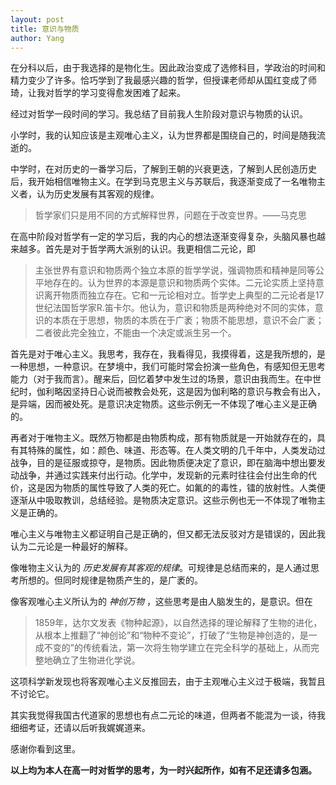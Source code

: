 ```yaml
---
layout: post
title: 意识与物质
author: Yang
---
```


在分科以后，由于我选择的是物化生。因此政治变成了选修科目，学政治的时间和精力变少了许多。恰巧学到了我最感兴趣的哲学，但授课老师却从国红变成了师琦，让我对哲学的学习变得愈发困难了起来。

经过对哲学一段时间的学习。我总结了目前我人生阶段对意识与物质的认识。

小学时，我的认知应该是主观唯心主义，认为世界都是围绕自己的，时间是随我流逝的。

中学时，在对历史的一番学习后，了解到王朝的兴衰更迭，了解到人民创造历史后，我开始相信唯物主义。在学到马克思主义与苏联后，我逐渐变成了一名唯物主义者，认为历史发展有其客观的规律。
>哲学家们只是用不同的方式解释世界，问题在于改变世界。——马克思

在高中阶段对哲学有一定的学习后，我的内心的想法逐渐变得复杂，头脑风暴也越来越多。首先是对于哲学两大派别的认识。我更相信二元论，即
>主张世界有意识和物质两个独立本原的哲学学说，强调物质和精神是同等公平地存在的。认为世界的本源是意识和物质两个实体。二元论实质上坚持意识离开物质而独立存在。它和一元论相对立。哲学史上典型的二元论者是17世纪法国哲学家R.笛卡尔。他认为，意识和物质是两种绝对不同的实体，意识的本质在于思想，物质的本质在于广袤；物质不能思想，意识不会广袤；二者彼此完全独立，不能由一个决定或派生另一个。

首先是对于唯心主义。我思考，我存在，我看得见，我摸得着，这是我所想的，是一种思想，一种意识。在梦境中，我们可能时常会扮演一些角色，有感知但无思考能力（对于我而言）。醒来后，回忆着梦中发生过的场景，意识由我而生。在中世纪时，伽利略因坚持日心说而被教会处死，这是因为伽利略的意识与教会有出入，是异端，因而被处死。是意识决定物质。这些示例无一不体现了唯心主义是正确的。

再者对于唯物主义。既然万物都是由物质构成，那有物质就是一开始就存在的，具有其特殊的属性，如：颜色、味道、形态等。在人类文明的几千年中，人类发动过战争，目的是征服或掠夺，是物质。因此物质便决定了意识，即在脑海中想出要发动战争，并通过实践来付出行动。化学中，发现新的元素时往往会付出生命的代价，这是因为物质的属性导致了人类的死亡。如氟的的毒性，镭的放射性。人类便逐渐从中吸取教训，总结经验。是物质决定意识。这些示例也无一不体现了唯物主义是正确的。

唯心主义与唯物主义都证明自己是正确的，但又都无法反驳对方是错误的，因此我认为二元论是一种最好的解释。

像唯物主义认为的 *历史发展有其客观的规律*。可规律是总结而来的，是人通过思考所想的。但同时规律是物质产生的，是广袤的。

像客观唯心主义所认为的 *神创万物* ，这些思考是由人脑发生的，是意识。但在
>1859年，达尔文发表《物种起源》，以自然选择的理论解释了生物的进化，从根本上推翻了“神创论”和“物种不变论”，打破了“生物是神创造的，是一成不变的”的传统看法，第一次将生物学建立在完全科学的基础上，从而完整地确立了生物进化学说。

这项科学新发现也将客观唯心主义反推回去，由于主观唯心主义过于极端，我暂且不讨论它。

其实我觉得我国古代道家的思想也有点二元论的味道，但两者不能混为一谈，待我细细考证，还请以后听我娓娓道来。

感谢你看到这里。

**以上均为本人在高一时对哲学的思考，为一时兴起所作，如有不足还请多包涵。**
